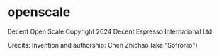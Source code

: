 # openscale
Decent Open Scale
Copyright 2024 Decent Espresso International Ltd

Credits:
Invention and authorship: Chen Zhichao (aka "Sofronio")
